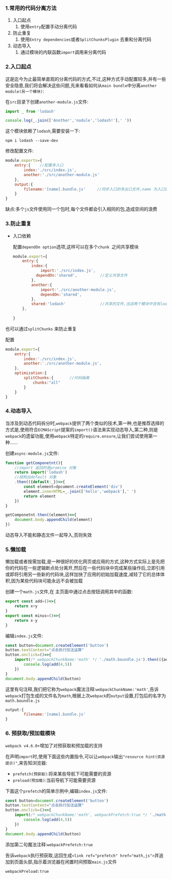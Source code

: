 ### 1.常用的代码分离方法

1. 入口起点
   1. 使用`entry`配置手动分离代码
2. 防止重复
   1. 使用`Entry dependencies`或者`SplitChunksPlugin` 去重和分离代码
3. 动态导入
   1. 通过模块的内联函数`import`调用来分离代码

### 2.入口起点

这是迄今为止最简单直观的分离代码的方式,不过,这种方式手动配置较多,并有一些安全隐患,我们将会解决这些问题,先来看看如何从`main bundle`中分离`another module(另一个模块)`:

在`src`目录下创建`another-module.js`文件:

```js
import _ from 'lodash'

console.log(_.join(['Another','nodule','lodash!'],' '))
```

这个模块依赖了`lodash`,需要安装一下:

```
npm i lodash --save-dev
```

修改配置文件:

```js
module.exports={
	entry:{    //配置多入口
        index:'./src/index.js',
        another:'./src/another-module.js'
    },
    output:{
        filename:'[name].bundle.js'		//同步入口的多出口文件,name 为入口的key(index和another)
    }
}
```

缺点:多个`js`文件使用同一个包时,每个文件都会引入相同的包,造成空间的浪费

### 3.防止重复

- 入口依赖

  配置`dependOn option`选项,这样可以在多个`chunk `之间共享模块

  ```js
  module.export={
      entry:{
          index:{
              import:'./src/index.js',
  	        dependOn:'shared',			//定义共享文件
          },
          another:{
              import:'./src/another-module.js',
              dependOn:'shared',
          },
          shared:'lodash'				//共享的文件,当这两个模块中含有lodash 模块,lodash 就会抽离出来共享,shared 和indexanthor 一样也是一个入口文件,也会被打包
      },
      
  }
  ```

也可以通过`splitChunks` 来防止重复

配置

```js
module.export={
    entry:{
        index:'./src/index.js',
        another:'./src/another-module.js',
    },
    optimization:{
        splitChunks:{		//代码抽离
            chunks:"all"    	
        }
    }
}
```

### 4.动态导入

当涉及到动态代码拆分时,`webpack`提供了两个类似的技术,第一种,也是推荐选择的方式是,使用符合`ECMAScript`提案的`import()`语法来实现动态导入,第二种,则是`webpack`的遗留功能,使用`webpack`特定的`require.ensure`,让我们尝试使用第一种......

创建`async-module.js`文件:

```js
function getComponetnt(){
    //import 返回的是promise 对象
    return import('lodash')
    //结构出default 对象
    .then(({default:_})=>{
        const element=dpcument.createElement('div')
        element.innerHTML=_.join(['hello','webpack'],' ')
        return element
    })
}

getComponetnt.then((element)=>{
    document.body.appendChild(element)
})
```

动态导入不能和静态文件一起导入,否则失效

### 5.懒加载

懒加载或者按需加载,是一种很好的优化网页或应用的方式,这种方式实际上是先把你的代码在一些逻辑断点处分离开,然后在一些代码块中完成某些操作后,立即引用或即将引用另一些新的代码块,这样加快了应用的初始加载速度,减轻了它的总体体积,因为某些代码块可能永远不会被加载

创建一个`math.js`文件,在	主页面中通过点击按钮调用其中的函数:

```js
export const add=()=>{
    return x+y
}
export const minus=()=>{
    return x-y
}
```

编辑`index.js`文件:

```js
const button=document.createElement('button')
button.textContent="点击执行加法运算"
button.onclick=()=>{
    import(/* webpackChunkName:'math' */ './math.boundle.js').then(({add})=>{
        console.log(add(4,5))
    })
}
document.body.appendChild(button)
```

这里有句注释,我们把它称为`webpack`魔法注释:`webpackChunkName:'math'`,告诉`webpack`打包生成的文件名为`math`,根据上次`webpack`的`output`设置,打包后的名字为`math.boundle.js`

```js
output:{
        filename:'[name].bundle.js'		
}
```

### 6.	预获取/预加载模块

`webpack v4.6.0+`增加了对预获取和预加载的支持

在声明`import`时,使用下面这些内置指令,可以让`webpack`输出`"resource hint(资源提示)"`,来告知浏览器:

- `prefetch(预获取)`:将来某些导航下可能需要的资源
- `preload(预加载)`:当前导航下可能需要资源

下面这个`prefetch`的简单示例中,编辑`index.js`文件:

```js
const button=document.createElement('button')
button.textContent="点击执行加法运算"
button.onclick=()=>{
    import(/* webpackChunkName:'math', webpackPrefetch:true */ './math.js').then(({add})=>{
        console.log(add(4,5))
    })
}
document.body.appendChild(button)
```

添加第二句魔法注释:`webpackPrefetch:true`

告诉`webpack`执行预获取,这回生成`<link ref="prefetch" href="math,js">`并追加到页面头部,指示着浏览器在闲置时间预取`main.js`文件

`webpackPreload:true`

